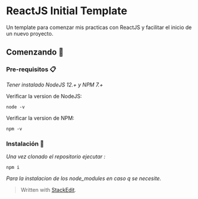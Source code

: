 
# ReactJS Initial Template 

Un template para comenzar mis practicas con ReactJS y facilitar el inicio de un nuevo proyecto.

## Comenzando 🚀
### Pre-requisitos 📋

_Tener instalado NodeJS 12.+ y NPM 7.+_

Verificar la version de NodeJS:
```
node -v
```
Verificar la version de NPM:
```
npm -v
```

### Instalación 🔧

_Una vez clonado el repositorio ejecutar :_

```
npm i
```

_Para la instalacion de los node_modules en caso q se necesite._

> Written with [StackEdit](https://stackedit.io/).